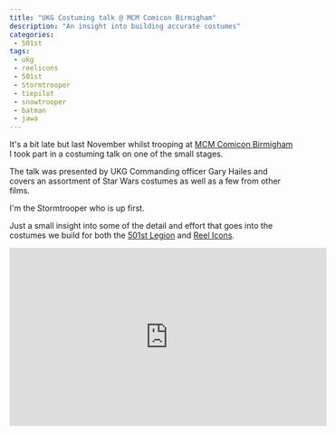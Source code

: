 ```yaml
---
title: "UKG Costuming talk @ MCM Comicon Birmigham"
description: "An insight into building accurate costumes"
categories:
 - 501st
tags:
 - ukg
 - reelicons
 - 501st
 - Stormtrooper
 - tiepilot
 - snowtrooper
 - batman
 - jawa
---
```


It's a bit late but last November whilst trooping at [MCM Comicon Birmigham][mcmb] I took part in a costuming talk on one of the small stages.  

The talk was presented by UKG Commanding officer Gary Hailes and covers an assortment of Star Wars costumes as well as a few from other films.

I'm the Stormtrooper who is up first.

Just a small insight into some of the detail and effort that goes into the costumes we build for both the [501st Legion][501st] and [Reel Icons][ri].

<iframe width="560" height="315" src="https://www.youtube.com/embed/YboDBw2POLY" frameborder="0" allow="accelerometer; autoplay; encrypted-media; gyroscope; picture-in-picture" allowfullscreen></iframe>

[mcmb]: http://www.mcmcomiccon.com/birmingham/
[501st]: http://501st.com/
[ri]: https://www.ukgarrison.co.uk/reel-icons.html